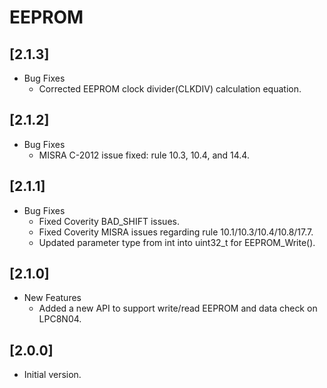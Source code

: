 # EEPROM

## [2.1.3]

- Bug Fixes
  - Corrected EEPROM clock divider(CLKDIV) calculation equation.

## [2.1.2]

- Bug Fixes
  - MISRA C-2012 issue fixed: rule 10.3, 10.4, and 14.4.

## [2.1.1]

- Bug Fixes
  - Fixed Coverity BAD_SHIFT issues.
  - Fixed Coverity MISRA issues regarding rule 10.1/10.3/10.4/10.8/17.7.
  - Updated parameter type from int into uint32_t for EEPROM_Write().

## [2.1.0]

- New Features
  - Added a new API to support write/read EEPROM and data check on LPC8N04.

## [2.0.0]

- Initial version.
